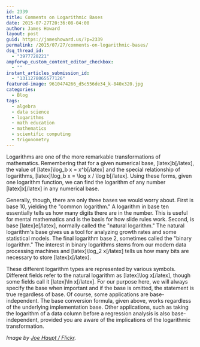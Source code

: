 ```yaml
---
id: 2339
title: Comments on Logarithmic Bases
date: 2015-07-27T20:36:08-04:00
author: James Howard
layout: post
guid: https://jameshoward.us/?p=2339
permalink: /2015/07/27/comments-on-logarithmic-bases/
dsq_thread_id:
  - "3977728221"
ampforwp_custom_content_editor_checkbox:
  - ""
instant_articles_submission_id:
  - "1311278065577126"
featured-image: 9610474266_d5c556de34_k-840x320.jpg
categories:
  - Blog
tags:
  - algebra
  - data science
  - logarithms
  - math education
  - mathematics
  - scientific computing
  - trigonometry
---
```

Logarithms are one of the more remarkable transformations of mathematics.  Remembering that for a given numerical base, [latex]b[/latex], the value of [latex]\log_b x = x^b[/latex] and the special relationship of logarithms, [latex]\log_b x = \log x / \log b[/latex].  Using these forms, given one logarithm function, we can find the logarithm of any number [latex]x[/latex] in any numerical base.

Generally, though, there are only three bases we would worry about.  First is base 10, yielding the "common logarithm."  A logarithm in base ten essentially tells us how many digits there are in the number.  This is useful for mental mathematics and is the basis for how slide rules work.  Second, is base [latex]e[/latex], normally called the "natural logarithm."  The natural logarithm's base gives us a tool for analyzing growth rates and some statistical models.  The final logarithm base 2, sometimes called the "binary logarithm."  The interest in binary logarithms stems from our modern data processing machines and [latex]\log_2 x[/latex] tells us how many bits are necessary to store [latex]x[/latex].

These different logarithm types are represented by various symbols.  Different fields refer to the natural logarithm as [latex]\log x[/latex], though some fields call it [latex]\ln x[/latex].  For our purpose here, we will always specify the base when important and if the base is omitted, the statement is true regardless of base.  Of course, some applications are base-independent.  The base conversion formula, given above, works regardless of the underlying implementation base.  Other applications, such as taking the logarithm of a data column before a regression analysis is also base-independent, provided you are aware of the implications of the logarithmic transformation.

<em>Image by <a href="https://www.flickr.com/photos/51764518@N02/9610474266">Joe Haupt / Flickr</a>.</em>
